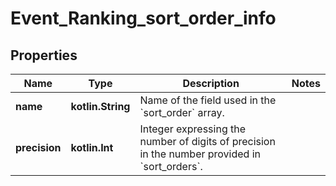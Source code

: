 
# Event_Ranking_sort_order_info

## Properties
Name | Type | Description | Notes
------------ | ------------- | ------------- | -------------
**name** | **kotlin.String** | Name of the field used in the &#x60;sort_order&#x60; array. | 
**precision** | **kotlin.Int** | Integer expressing the number of digits of precision in the number provided in &#x60;sort_orders&#x60;. | 



